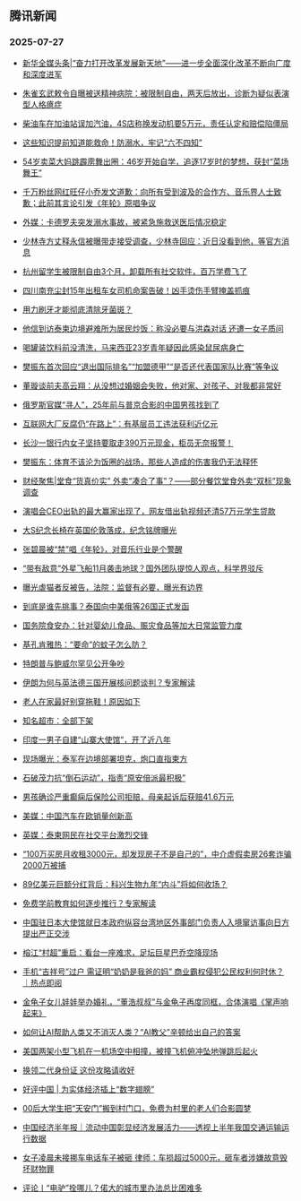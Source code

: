 ## 腾讯新闻 
### 2025-07-27

+ [新华全媒头条|“奋力打开改革发展新天地”——进一步全面深化改革不断向广度和深度进军](https://view.inews.qq.com/a/20250726A058LP00)

+ [朱雀玄武敕令自曝被送精神病院：被限制自由，两天后放出，诊断为疑似表演型人格癔症](https://view.inews.qq.com/a/20250726V07YIG00)

+ [柴油车在加油站误加汽油，4S店称换发动机要5万元，责任认定和赔偿陷僵局](https://view.inews.qq.com/a/20250726A07XOZ00)

+ [这些知识提前知道能救命！防溺水，牢记“六不四知”](https://view.inews.qq.com/a/20250726A02ODU00)

+ [54岁卖菜大妈跳霹雳舞出圈：46岁开始自学，追逐17岁时的梦想，获封“菜场舞王”](https://view.inews.qq.com/a/20250726A07P5500)

+ [千万粉丝网红旺仔小乔发文道歉：向所有受到波及的合作方、音乐界人士致歉；此前其言论引发《年轮》原唱争议](https://view.inews.qq.com/a/20250726A07OFG00)

+ [外媒：卡德罗夫突发溺水事故，被紧急施救送医后情况稳定](https://view.inews.qq.com/a/20250726A079HQ00)

+ [少林寺方丈释永信被曝带走接受调查，少林寺回应：近日没看到他，等官方消息](https://view.inews.qq.com/a/20250726A07X0000)

+ [杭州留学生被限制自由3个月，卸载所有社交软件，百万学费飞了
](https://view.inews.qq.com/a/20250726A07DV900)

+ [四川南充尘封15年出租车女司机命案告破！凶手烫伤手臂掩盖抓痕](https://view.inews.qq.com/a/20250726A07KQ200)

+ [用力刷牙才能彻底清除牙菌斑？](https://view.inews.qq.com/a/20250725A08E0Y00)

+ [他信到访泰柬边境避难所为居民炒饭：称没必要与洪森对话 还遭一女子质问](https://view.inews.qq.com/a/20250726V0624B00)

+ [喝罐装饮料前没清洗，马来西亚23岁青年疑因此感染鼠尿病身亡
](https://view.inews.qq.com/a/20250726A07D5600)

+ [樊振东首次回应“退出国际排名”“加盟德甲”“是否还代表国家队比赛”等争议](https://view.inews.qq.com/a/20250726A06Z0800)

+ [董璇谈前夫高云翔：从没想过婚姻会失败，他对家、对孩子、对我都非常好](https://view.inews.qq.com/a/20250726A05BE800)

+ [俄罗斯官媒“寻人”，25年前与普京合影的中国男孩找到了](https://view.inews.qq.com/a/20250726A00B6U00)

+ [互联网大厂反腐仍“在路上”：有基层员工违法获利近亿元](https://view.inews.qq.com/a/20250726A07NDA00)

+ [长沙一银行内女子坚持要取走390万元现金，柜员无奈报警！
](https://view.inews.qq.com/a/20250726A07K5O00)

+ [樊振东：体育不该沦为饭圈的战场，那些人造成的伤害我仍无法释怀](https://view.inews.qq.com/a/20250726A0687L00)

+ [财经聚焦|堂食“货真价实” 外卖“凑合了事”？——部分餐饮堂食外卖“双标”现象调查](https://view.inews.qq.com/a/20250726A07A7500)

+ [演唱会CEO出轨的最大赢家出现了，网友借出轨视频还清57万元学生贷款](https://view.inews.qq.com/a/20250726A06H0100)

+ [大S纪念长椅在英国伦敦落成，纪念铭牌曝光](https://view.inews.qq.com/a/20250726A06XHY00)

+ [张碧晨被“禁”唱《年轮》，对音乐行业是个警醒](https://view.inews.qq.com/a/20250726A07EUG00)

+ [“带有敌意”外星飞船11月袭击地球？国外团队提惊人观点，科学界驳斥](https://view.inews.qq.com/a/20250726A05UIW00)

+ [曝光虐猫者反被告，法院：监督有必要，曝光有边界](https://view.inews.qq.com/a/20250726A06XLJ00)

+ [到底是谁先挑事？泰国向中美俄等26国正式发函](https://view.inews.qq.com/a/20250726A05HHP00)

+ [国务院食安办：针对婴幼儿食品、赈灾食品等加大日常监管力度](https://view.inews.qq.com/a/20250726A06ZJG00)

+ [基孔肯雅热：“要命”的蚊子怎么防？](https://view.inews.qq.com/a/20250726A07WB500)

+ [特朗普与鲍威尔罕见公开争吵](https://view.inews.qq.com/a/20250726A07OD300)

+ [伊朗为何与英法德三国开展核问题谈判？专家解读](https://view.inews.qq.com/a/20250726A06ZPX00)

+ [老人在家最好别穿拖鞋！原因如下](https://view.inews.qq.com/a/20250726A05SMA00)

+ [知名超市：全部下架](https://view.inews.qq.com/a/20250726A06SRS00)

+ [印度一男子自建“山寨大使馆”，开了近八年](https://view.inews.qq.com/a/20250726A05ZMY00)

+ [现场曝光：泰军在边境部署坦克，炮口直指柬方](https://view.inews.qq.com/a/20250726A074RP00)

+ [石破茂力抗“倒石运动”，指责“原安倍派最积极”](https://view.inews.qq.com/a/20250726A07AZT00)

+ [男孩确诊严重癫痫后保险公司拒赔，母亲起诉后获赔41.6万元](https://view.inews.qq.com/a/20250726A06AP200)

+ [美媒：中国汽车在欧销量创新高](https://view.inews.qq.com/a/20250726A05J2D00)

+ [英媒：泰柬网民在社交平台激烈交锋](https://view.inews.qq.com/a/20250726A07CGR00)

+ [“100万买房月收租3000元，却发现房子不是自己的”，中介虚假卖房26套诈骗2000万被捕](https://view.inews.qq.com/a/20250726A06DWJ00)

+ [89亿美元巨额分红背后：科兴生物九年“内斗”将如何收场？](https://view.inews.qq.com/a/20250726A05BF200)

+ [免费学前教育如何逐步推行？专家解读](https://view.inews.qq.com/a/20250726A0591900)

+ [中国驻日本大使馆就日本政府纵容台湾地区外事部门负责人入境窜访事向日方提出严正交涉](https://view.inews.qq.com/a/20250726A06L7M00)

+ [榕江“村超”重启：看台一座难求，足坛巨星巴乔空降现场](https://view.inews.qq.com/a/20250726A07XSY00)

+ [手机“吉祥号”过户 需证明“奶奶是我爸的妈” 商业霸权侵犯公民权利何时休？｜热点即阅](https://view.inews.qq.com/a/20250726A07IYI00)

+ [金龟子女儿娃娃举办婚礼，“董浩叔叔”与金龟子再度同框，合体演唱《掌声响起来》](https://view.inews.qq.com/a/20250726V05MUY00)

+ [如何让AI帮助人类又不消灭人类？“AI教父”辛顿给出自己的答案](https://view.inews.qq.com/a/20250726A04RR800)

+ [美国两架小型飞机在一机场空中相撞，被撞飞机俯冲坠地弹跳后起火](https://view.inews.qq.com/a/20250726A07EUH00)

+ [换领二代身份证 这份攻略请收好](https://view.inews.qq.com/a/20250726A078LS00)

+ [好评中国 | 为实体经济插上“数字翅膀”](https://view.inews.qq.com/a/20250726A05AZ200)

+ [00后大学生把“天安门”搬到村门口，免费为村里的老人们合影圆梦](https://view.inews.qq.com/a/20250726V05XYT00)

+ [中国经济半年报｜流动中国彰显经济发展活力——透视上半年我国交通运输运行数据](https://view.inews.qq.com/a/20250726A065VQ00)

+ [女子凌晨未接挪车电话车子被砸 律师：车损超过5000元，砸车者涉嫌故意毁坏财物罪](https://view.inews.qq.com/a/20250726V07R9O00)

+ [评论丨“电驴”拴哪儿？偌大的城市里办法总比困难多](https://view.inews.qq.com/a/20250726A05XNR00)

